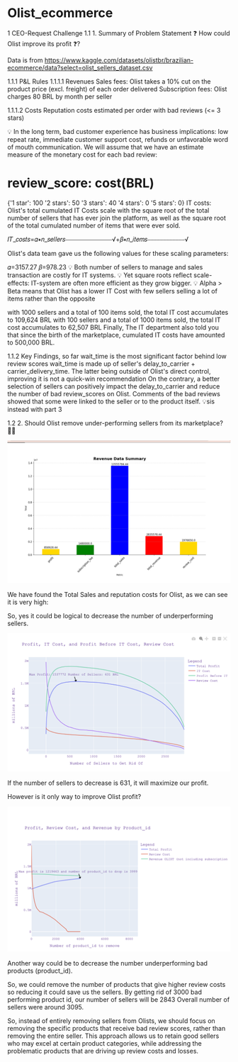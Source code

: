 # Olist_ecommerce

1  CEO-Request Challenge
1.1  1. Summary of Problem Statement
❓ How could Olist improve its profit ❓?

Data is from https://www.kaggle.com/datasets/olistbr/brazilian-ecommerce/data?select=olist_sellers_dataset.csv

1.1.1  P&L Rules
1.1.1.1  Revenues
Sales fees: Olist takes a 10% cut on the product price (excl. freight) of each order delivered
Subscription fees: Olist charges 80 BRL by month per seller

1.1.1.2  Costs
Reputation costs estimated per order with bad reviews (<= 3 stars)

💡 In the long term, bad customer experience has business implications: low repeat rate, immediate customer support cost, refunds or unfavorable word of mouth communication. We will assume that we have an estimate measure of the monetary cost for each bad review:

# review_score: cost(BRL)
{'1 star': 100
'2 stars': 50
'3 stars': 40
'4 stars': 0
'5 stars': 0}
IT costs: Olist's total cumulated IT Costs scale with the square root of the total number of sellers that has ever join the platform, as well as the square root of the total cumulated number of items that were ever sold.

𝐼𝑇_𝑐𝑜𝑠𝑡𝑠=𝛼∗𝑛_𝑠𝑒𝑙𝑙𝑒𝑟𝑠⎯⎯⎯⎯⎯⎯⎯⎯⎯⎯⎯⎯⎯⎯⎯√+𝛽∗𝑛_𝑖𝑡𝑒𝑚𝑠⎯⎯⎯⎯⎯⎯⎯⎯⎯⎯⎯⎯√

Olist's data team gave us the following values for these scaling parameters:

𝛼=3157.27
𝛽=978.23
💡 Both number of sellers to manage and sales transaction are costly for IT systems.
💡 Yet square roots reflect scale-effects: IT-system are often more efficient as they grow bigger.
💡 Alpha > Beta means that Olist has a lower IT Cost with few sellers selling a lot of items rather than the opposite

with 1000 sellers and a total of 100 items sold, the total IT cost accumulates to 109,624 BRL
with 100 sellers and a total of 1000 items sold, the total IT cost accumulates to 62,507 BRL
Finally, The IT department also told you that since the birth of the marketplace, cumulated IT costs have amounted to 500,000 BRL.

1.1.2  Key Findings, so far
wait_time is the most significant factor behind low review scores
wait_time is made up of seller's delay_to_carrier + carrier_delivery_time.
The latter being outside of Olist's direct control, improving it is not a quick-win recommendation
On the contrary, a better selection of sellers can positively impact the delay_to_carrier and reduce the number of bad review_scores on Olist.
Comments of the bad reviews showed that some were linked to the seller or to the product itself.
💡sis instead with part 3

1.2  2. Should Olist remove under-performing sellers from its marketplace? 🕵🏻

![alt text](image-1.png)

We have  found the Total Sales and reputation costs for Olist, as we can see it is very high:

So, yes it could be logical to decrease  the number of underperforming sellers.

![alt text](image.png)

If the number of sellers to decrease is  631, it will maximize our profit.

However is it only way to improve Olist profit?

![alt text](image-2.png)

Another way could be to decrease the number underperforming bad products (product_id).

So, we could remove the number of products that give higher review costs so reducing it could save us the sellers.
By getting rid of 3000 bad performing product id, our number of sellers will be 2843
Overall number of sellers were around 3095.


So, instead of entirely removing sellers from Olists, we should focus on removing the specific products that receive bad review scores, rather than removing the entire seller. This approach allows us to retain good sellers who may excel at certain product categories, while addressing the problematic products that are driving up review costs and losses.
